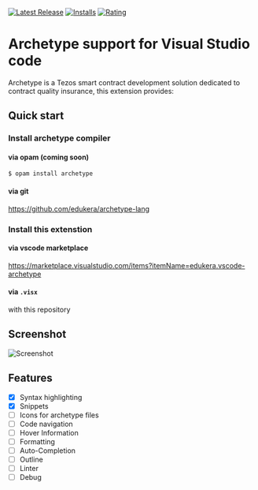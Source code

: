 [![Latest Release](https://vsmarketplacebadge.apphb.com/version-short/edukera.vscode-archetype.svg)](https://marketplace.visualstudio.com/items?itemName=edukera.vscode-archetype)
[![Installs](https://vsmarketplacebadge.apphb.com/installs/edukera.vscode-archetype.svg)](https://marketplace.visualstudio.com/items?itemName=edukera.vscode-archetype)
[![Rating](https://vsmarketplacebadge.apphb.com/rating-short/edukera.vscode-archetype.svg)](https://marketplace.visualstudio.com/items?itemName=edukera.vscode-archetype#review-details)

# Archetype support for Visual Studio code

Archetype is a Tezos smart contract development solution dedicated to contract quality insurance, this extension provides:

##  Quick start
### Install archetype compiler

#### via opam (coming soon)
```$ opam install archetype```

#### via git
https://github.com/edukera/archetype-lang

### Install this extenstion

#### via vscode marketplace
https://marketplace.visualstudio.com/items?itemName=edukera.vscode-archetype

#### via `.visx`
with this repository


## Screenshot

![Screenshot](screenshots/screenshot_01.png)

## Features

- [X] Syntax highlighting
- [X] Snippets
- [ ] Icons for archetype files
- [ ] Code navigation
- [ ] Hover Information
- [ ] Formatting
- [ ] Auto-Completion
- [ ] Outline
- [ ] Linter
- [ ] Debug
